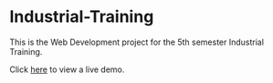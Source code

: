 # Industrial-Training
This is the Web Development project for the 5th semester Industrial Training.

Click [here](https://iamyuvraj.github.io/Industrial-Training/index.html) to view a live demo.
